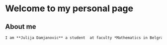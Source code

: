 # Welcome to my personal page

## About me

```markdown
I am **Julija Damjanovic** a student  at faculty *Mathematics in Belgrade, Serbia*.


 
